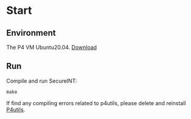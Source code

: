 # Start

## Environment
The P4 VM Ubuntu20.04. [Download](https://github.com/p4lang/tutorials?tab=readme-ov-file)

## Run

Compile and run SecureINT:

    make

If find any compiling errors related to p4utils, please delete and reinstall [P4utils](https://nsg-ethz.github.io/p4-utils/installation.html). 
